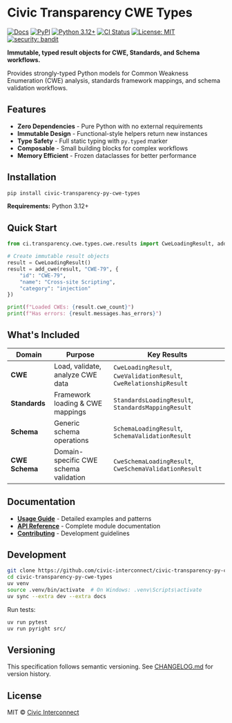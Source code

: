# Civic Transparency CWE Types

[![Docs](https://img.shields.io/badge/docs-mkdocs--material-blue)](https://civic-interconnect.github.io/civic-transparency-py-cwe-types/)
[![PyPI](https://img.shields.io/pypi/v/civic-transparency-py-cwe-types.svg)](https://pypi.org/project/civic-transparency-py-cwe-types/)
[![Python 3.12+](https://img.shields.io/badge/python-3.12%2B-blue?logo=python)](#)
[![CI Status](https://github.com/civic-interconnect/civic-transparency-py-cwe-types/actions/workflows/ci.yml/badge.svg)](https://github.com/civic-interconnect/civic-transparency-py-cwe-types/actions/workflows/ci.yml)
[![License: MIT](https://img.shields.io/badge/License-MIT-yellow.svg)](./LICENSE)
[![security: bandit](https://img.shields.io/badge/security-bandit-yellow.svg)](https://github.com/PyCQA/bandit)

**Immutable, typed result objects for CWE, Standards, and Schema workflows.**

Provides strongly-typed Python models for Common Weakness Enumeration (CWE) analysis, standards framework mappings, and schema validation workflows.

## Features

- **Zero Dependencies** - Pure Python with no external requirements
- **Immutable Design** - Functional-style helpers return new instances
- **Type Safety** - Full static typing with `py.typed` marker
- **Composable** - Small building blocks for complex workflows
- **Memory Efficient** - Frozen dataclasses for better performance

## Installation

```bash
pip install civic-transparency-py-cwe-types
```

**Requirements:** Python 3.12+

## Quick Start

```python
from ci.transparency.cwe.types.cwe.results import CweLoadingResult, add_cwe

# Create immutable result objects
result = CweLoadingResult()
result = add_cwe(result, "CWE-79", {
    "id": "CWE-79",
    "name": "Cross-site Scripting",
    "category": "injection"
})

print(f"Loaded CWEs: {result.cwe_count}")
print(f"Has errors: {result.messages.has_errors}")
```

## What's Included

| Domain         | Purpose                               | Key Results                                                        |
| -------------- | ------------------------------------- | ------------------------------------------------------------------ |
| **CWE**        | Load, validate, analyze CWE data      | `CweLoadingResult`, `CweValidationResult`, `CweRelationshipResult` |
| **Standards**  | Framework loading & CWE mappings      | `StandardsLoadingResult`, `StandardsMappingResult`                 |
| **Schema**     | Generic schema operations             | `SchemaLoadingResult`, `SchemaValidationResult`                    |
| **CWE Schema** | Domain-specific CWE schema validation | `CweSchemaLoadingResult`, `CweSchemaValidationResult`              |

## Documentation

- **[Usage Guide](https://civic-interconnect.github.io/civic-transparency-py-cwe-types/usage/)** - Detailed examples and patterns
- **[API Reference](https://civic-interconnect.github.io/civic-transparency-py-cwe-types/api/)** - Complete module documentation
- **[Contributing](./CONTRIBUTING.md)** - Development guidelines

## Development

```bash
git clone https://github.com/civic-interconnect/civic-transparency-py-cwe-types
cd civic-transparency-py-cwe-types
uv venv
source .venv/bin/activate  # On Windows: .venv\Scripts\activate
uv sync --extra dev --extra docs
```

Run tests:

```bash
uv run pytest
uv run pyright src/
```

## Versioning

This specification follows semantic versioning.
See [CHANGELOG.md](./CHANGELOG.md) for version history.

## License

MIT © [Civic Interconnect](https://github.com/civic-interconnect)
